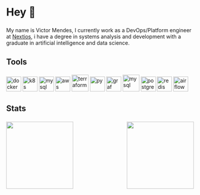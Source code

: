 <h1 align="left">Hey 👋 </h1>

###

My name is Victor Mendes, I currently work as a DevOps/Platform engineer at [Nextios](https://www.nextios.com.br/), i have a degree in systems analysis and development with a graduate in artificial intelligence and data science.

###

<h2 align="left">Tools</h2>

###

<div align="left">
  <img src="https://www.svgrepo.com/show/349342/docker.svg" height="40" alt="docker" />
  <img src="https://www.svgrepo.com/show/448233/kubernetes.svg" height="40" alt="k8s" />
  <img src="https://www.svgrepo.com/show/353929/jenkins.svg" height="40" alt="mysql" />
  <img src="https://www.svgrepo.com/show/448266/aws.svg" height="40" alt="aws" />
  <img src="https://www.svgrepo.com/show/376353/terraform.svg" height="45" alt="terraform" />
  <img src="https://www.svgrepo.com/show/452091/python.svg" height="40" alt="py" />
  <img src="https://www.svgrepo.com/show/448228/grafana.svg" height="40" alt="graf" />
  <img src="https://www.svgrepo.com/show/303251/mysql-logo.svg" height="45" alt="mysql" />
  <img src="https://www.svgrepo.com/show/354200/postgresql.svg" height="40" alt="postgre" />
  <img src="https://www.svgrepo.com/show/303460/redis-logo.svg" height="40" alt="redis" />
  <img src="https://www.svgrepo.com/show/353380/airflow.svg" height="40" alt="airflow" /> 
</div>

###

<h2 align="left">Stats</h2>

###

<div style="display: flex; justify-content: space-between;">
  <img src="https://github-readme-stats.vercel.app/api?username=Viictorreiss&theme=dark&show_icons=true&hide_border=false&count_private=true" height="180px"/>
  <img src="https://github-readme-streak-stats.herokuapp.com/?user=Viictorreiss&theme=dark&hide_border=false" height="180px"/>
</div>

###
